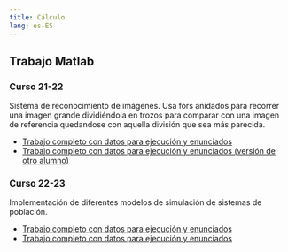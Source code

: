 ```yaml
---
title: Cálculo
lang: es-ES
---
```


## Trabajo Matlab

### Curso 21-22

Sistema de reconocimiento de imágenes.
Usa fors anidados para recorrer una imagen grande dividiéndola en trozos para comparar con una imagen de referencia quedandose con aquella división que sea más parecida.

- [Trabajo completo con datos para ejecución y enunciados](https://github.com/RedBed24/Calculo_Matlab_2122)
- [Trabajo completo con datos para ejecución y enunciados (versión de otro alumno)](https://github.com/hnevesg/Calculo_Lab_2122)

### Curso 22-23

Implementación de diferentes modelos de simulación de sistemas de población.

- [Trabajo completo con datos para ejecución y enunciados](https://github.com/RedBed24/Calculo_Matlab_2223/tree/code_1/master)
- [Trabajo completo con datos para ejecución y enunciados](https://github.com/RedBed24/Calculo_Matlab_2223/tree/code_2/master)
